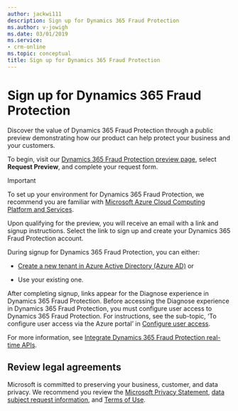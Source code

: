 ```yaml
---
author: jackwi111
description: Sign up for Dynamics 365 Fraud Protection
ms.author: v-jowigh
ms.date: 03/01/2019
ms.service:
- crm-online
ms.topic: conceptual
title: Sign up for Dynamics 365 Fraud Protection
---
```


# Sign up for Dynamics 365 Fraud Protection

Discover the value of Dynamics 365 Fraud Protection through a public preview demonstrating how our product can help protect your business and your customers.

To begin, visit our [Dynamics 365 Fraud Protection preview page](https://go.microsoft.com/fwlink/?linkid=2085136), select **Request Preview**, and complete your request form.

> [!IMPORTANT]
> To set up your environment for Dynamics 365 Fraud Protection, we recommend you are familiar with [Microsoft Azure Cloud Computing Platform and Services](https://azure.microsoft.com/en-us/).

Upon qualifying for the preview, you will receive an email with a link and signup instructions. Select the link to sign up and create your Dynamics 365 Fraud Protection account.

During signup for Dynamics 365 Fraud Protection, you can either:

- [Create a new tenant in Azure Active Directory (Azure AD)](https://docs.microsoft.com/en-us/azure/active-directory/fundamentals/active-directory-access-create-new-tenant) or

- Use your existing one.

After completing signup, links appear for the Diagnose experience in Dynamics 365 Fraud Protection. Before accessing the Diagnose experience in Dynamics 365 Fraud Protection, you must configure user access to Dynamics 365 Fraud Protection. For instructions, see the sub-topic, ‘To configure user access via the Azure portal’ in [Configure user access](configure-user-access.md).

For more information, see [Integrate Dynamics 365 Fraud Protection real-time APIs](integrate-real-time-api.md).

## Review legal agreements

Microsoft is committed to preserving your business, customer, and data privacy. We recommend you review the [Microsoft Privacy Statement](https://privacy.microsoft.com/en-us/privacystatement), [data subject request information](https://www.microsoft.com/trustcenter/privacy/gdpr/gdpr-overview), and [Terms of Use](https://www.microsoft.com/en-us/legal/intellectualproperty/copyright/default.aspx). 
